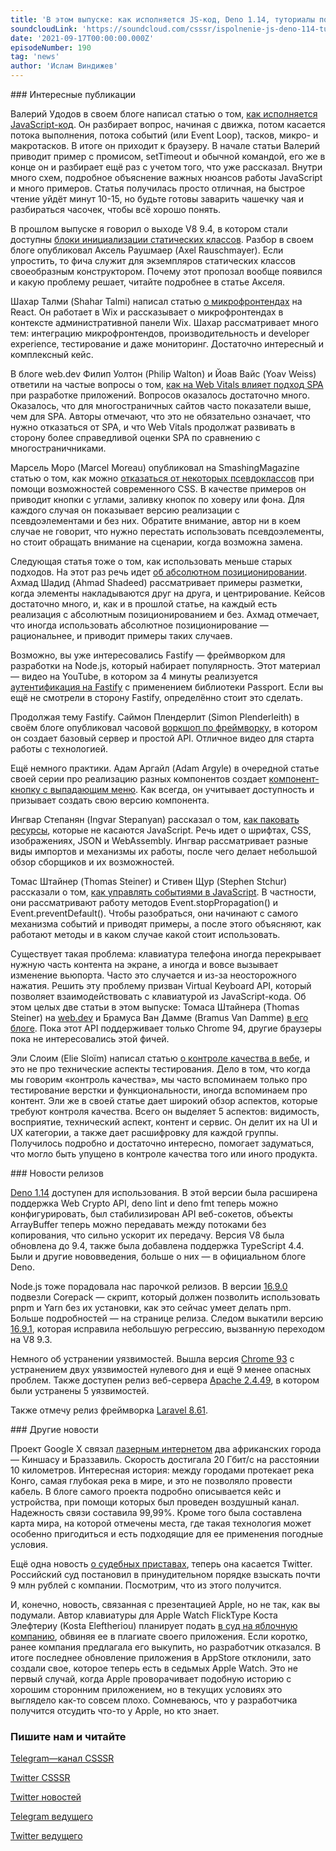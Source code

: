 ```yaml
---
title: 'В этом выпуске: как исполняется JS-код, Deno 1.14, туториалы по Fastly, как избавиться от старых подходов при помощи современного CSS, Virtual Keyboard API, лазерный интернет в Африке от Google.'
soundcloudLink: 'https://soundcloud.com/csssr/ispolnenie-js-deno-114-tutorialy-po-fastify-virtual-keyboard-api-lazernyy-internet-v-afrike'
date: '2021-09-17T00:00:00.000Z'
episodeNumber: 190
tag: 'news'
author: 'Ислам Виндижев'
---
```


<ParagraphWithImage imageName="manWithLaptop">
  ### Интересные публикации

Валерий Удодов в своем блоге написал статью о том, [как исполняется JavaScript-код](https://valerii-udodov.com/posts/run-javascript-run/). Он разбирает вопрос, начиная с движка, потом касается потока выполнения, потока событий (или Event Loop), тасков, микро- и макротасков. В итоге он приходит к браузеру. В начале статьи Валерий приводит пример с промисом, setTimeout и обычной командой, его же в конце он и разбирает ещё раз с учетом того, что уже рассказал. Внутри много схем, подробное объяснение важных нюансов работы JavaScript и много примеров. Статья получилась просто отличная, на быстрое чтение уйдёт минут 10-15, но будьте готовы заварить чашечку чая и разбираться часочек, чтобы всё хорошо понять.
</ParagraphWithImage>

В прошлом выпуске я говорил о выходе V8 9.4, в котором стали доступны [блоки инициализации статических классов](https://2ality.com/2021/09/class-static-block.html). Разбор в своем блоге опубликовал Аксель Раушмаер (Axel Rauschmayer). Если упростить, то фича служит для экземпляров статических классов своеобразным конструктором. Почему этот пропозал вообще появился и какую проблему решает, читайте подробнее в статье Акселя.

Шахар Талми (Shahar Talmi) написал статью [о микрофронтендах](https://indepth.dev/posts/1477/taking-micro-frontends-to-the-next-level) на React. Он работает в Wix и рассказывает о микрофронтендах в контексте административной панели Wix. Шахар рассматривает много тем: интеграцию микрофронтендов, производительность и developer experience, тестирование и даже мониторинг. Достаточно интересный и комплексный кейс.

В блоге web.dev Филип Уолтон (Philip Walton) и Йоав Вайс (Yoav Weiss) ответили на частые вопросы о том, [как на Web Vitals влияет подход SPA](https://web.dev/vitals-spa-faq/) при разработке приложений. Вопросов оказалось достаточно много. Оказалось, что для многостраничных сайтов часто показатели выше, чем для SPA. Авторы отмечают, что это не обязательно означает, что нужно отказаться от SPA, и что Web Vitals продолжат развивать в сторону более справедливой оценки SPA по сравнению с многостраничниками.

Марсель Моро (Marcel Moreau) опубликовал на SmashingMagazine статью о том, как можно [отказаться от некоторых псевдоклассов](https://www.smashingmagazine.com/2021/09/reducing-need-pseudo-elements/) при помощи возможностей современного CSS. В качестве примеров он приводит кнопки с углами, заливку кнопок по ховеру или фона. Для каждого случая он показывает версию реализации с псевдоэлементами и без них. Обратите внимание, автор ни в коем случае не говорит, что нужно перестать использовать псевдоэлементы, но стоит обращать внимание на сценарии, когда возможна замена.

Следующая статья тоже о том, как использовать меньше старых подходов. На этот раз речь идет [об абсолютном позиционировании](https://ishadeed.com/article/less-absolute-positioning-modern-css/). Ахмад Шадид (Ahmad Shadeed) рассматривает примеры разметки, когда элементы накладываются друг на друга, и центрирование. Кейсов достаточно много, и, как и в прошлой статье, на каждый есть реализация с абсолютным позиционированием и без. Ахмад отмечает, что иногда использовать абсолютное позиционирование — рациональнее, и приводит примеры таких случаев.

Возможно, вы уже интересовались Fastify — фреймворком для разработки на Node.js, который набирает популярность. Этот материал — видео на YouTube, в котором за 4 минуты реализуется [аутентификация на Fastify](https://www.youtube.com/watch?v=YxiWBFQUwCQ) с применением библиотеки Passport. Если вы ещё не смотрели в сторону Fastify, определённо стоит это сделать.

Продолжая тему Fastify. Саймон Плендерлит (Simon Plenderleith) в своём блоге опубликовал часовой [воркшоп по фреймворку](https://simonplend.com/workshop-recording-get-started-with-fastify/), в котором он создает базовый сервер и простой API. Отличное видео для старта работы с технологией.

Ещё немного практики. Адам Аргайл (Adam Argyle) в очередной статье своей серии про реализацию разных компонентов создает [компонент-кнопку с выпадающим меню](https://web.dev/building-a-split-button-component/). Как всегда, он учитывает доступность и призывает создать свою версию компонента.

Ингвар Степанян (Ingvar Stepanyan) рассказал о том, [как паковать ресурсы](https://web.dev/bundling-non-js-resources/), которые не касаются JavaScript. Речь идет о шрифтах, CSS, изображениях, JSON и WebAssembly. Ингвар рассматривает разные виды импортов и механизмы их работы, после чего делает небольшой обзор сборщиков и их возможностей.

Томас Штайнер (Thomas Steiner) и Стивен Щур (Stephen Stchur) рассказали о том, [как управлять событиями в JavaScript](https://web.dev/eventing-deepdive/). В частности, они рассматривают работу методов Event.stopPropagation() и Event.preventDefault(). Чтобы разобраться, они начинают с самого механизма событий и приводят примеры, а после этого объясняют, как работают методы и в каком случае какой стоит использовать.

Существует такая проблема: клавиатура телефона иногда перекрывает нужную часть контента на экране, а иногда и вовсе вызывает изменение вьюпорта. Часто это случается и из-за неосторожного нажатия. Решить эту проблему призван Virtual Keyboard API, который позволяет взаимодействовать с клавиатурой из JavaScript-кода. Об этом целых две статьи в этом выпуске: Томаса Штайнера (Thomas Steiner) на [web.dev](https://web.dev/virtualkeyboard/) и Брамуса Ван Дамме (Bramus Van Damme) [в его блоге](https://www.bram.us/2021/09/13/prevent-items-from-being-hidden-underneath-the-virtual-keyboard-by-means-of-the-virtualkeyboard-api/). Пока этот API поддерживает только Chrome 94, другие браузеры пока не интересовались этой фичей.

Эли Слоим (Elie Sloïm) написал статью [о контроле качества в вебе](https://www.smashingmagazine.com/2021/09/journey-into-web-quality-assurance/), и это не про технические аспекты тестирования. Дело в том, что когда мы говорим «контроль качества», мы часто вспоминаем только про тестирование верстки и функциональности, иногда вспоминаем про контент. Эли же в своей статье дает широкий обзор аспектов, которые требуют контроля качества. Всего он выделяет 5 аспектов: видимость, восприятие, технический аспект, контент и сервис. Он делит их на UI и UX категории, а также дает расшифровку для каждой группы. Получилось подробно и достаточно интересно, помогает задуматься, что могло быть упущено в контроле качества того или иного продукта.

<ParagraphWithImage imageName="laptopNews" >
  ### Новости релизов

[Deno 1.14](https://deno.com/blog/v1.14) доступен для использования. В этой версии была расширена поддержка Web Crypto API, deno lint и deno fmt теперь можно конфигурировать, был стабилизирован API веб-сокетов, объекты ArrayBuffer теперь можно передавать между потоками без копирования, что сильно ускорит их передачу. Версия V8 была обновлена до 9.4, также была добавлена поддержка TypeScript 4.4. Были и другие нововведения, больше о них — в официальном блоге Deno.
</ParagraphWithImage>

Node.js тоже порадовала нас парочкой релизов. В версии [16.9.0](https://nodejs.org/en/blog/release/v16.9.0/) подвезли Corepack — скрипт, который должен позволить использовать pnpm и Yarn без их установки, как это сейчас умеет делать npm. Больше подробностей — на странице релиза. Следом выкатили версию [16.9.1](https://nodejs.org/en/blog/release/v16.9.1/), которая исправила небольшую регрессию, вызванную переходом на V8 9.3.

Немного об устранении уязвимостей. Вышла версия [Chrome 93](https://chromereleases.googleblog.com/2021/09/stable-channel-update-for-desktop.html) с устранением двух уязвимостей нулевого дня и ещё 9 менее опасных проблем. Также доступен релиз веб-сервера [Apache 2.4.49](https://www.mail-archive.com/announce@httpd.apache.org/msg00161.html), в котором были устранены 5 уязвимостей.

Также отмечу релиз фреймворка [Laravel 8.61](https://laravel-news.com/laravel-8-61-0).

<ParagraphWithImage imageName="laptopNews" >
  ### Другие новости

Проект Google X связал [лазерным интернетом](https://x.company/blog/posts/taara-beaming-broadband-across-congo/) два африканских города — Киншасу и Браззавиль. Скорость достигала 20 Гбит/с на расстоянии 10 километров. Интересная история: между городами протекает река Конго, самая глубокая река в мире, и это не позволяло провести кабель. В блоге самого проекта подробно описывается кейс и устройства, при помощи которых был проведен воздушный канал. Надежность связи составила 99,99%. Кроме того была составлена карта мира, на которой отмечены места, где такая технология может особенно пригодиться и есть подходящие для ее применения погодные условия.
</ParagraphWithImage>

Ещё одна новость [о судебных приставах](https://vc.ru/legal/294404-sudebnye-pristavy-prinuditelno-vzyshchut-s-twitter-8-9-mln-rubley-socset-ne-vyplatila-ni-odnogo-shtrafa-v-rossii-za-god), теперь она касается Twitter. Российский суд постановил в принудительном порядке взыскать почти 9 млн рублей с компании. Посмотрим, что из этого получится.

И, конечно, новость, связанная с презентацией Apple, но не так, как вы подумали. Автор клавиатуры для Apple Watch FlickType Коста Элефтериу (Kosta Eleftheriou) планирует подать [в суд на яблочную компанию](https://vc.ru/tech/294021-apple-pered-anonsom-polnoformatnoy-klaviatury-dlya-watch-series-7-zablokirovala-storonniy-analog), обвиняя ее в плагиате своего приложения. Если коротко, ранее компания предлагала его выкупить, но разработчик отказался. В итоге последнее обновление приложения в AppStore отклонили, зато создали свое, которое теперь есть в седьмых Apple Watch. Это не первый случай, когда Apple проворачивает подобную историю с хорошим сторонним приложением, но в текущих условиях это выглядело как-то совсем плохо. Сомневаюсь, что у разработчика получится отсудить что-то у Apple, но кто знает.

  ### Пишите нам и читайте
  [Telegram—канал CSSSR](https://t.me/csssr)

  [Twitter CSSSR](https://twitter.com/csssr_dev)

  [Twitter новостей](https://twitter.com/csssr_news)

  [Telegram ведущего](https://t.me/Vindizh)

  [Twitter ведущего](https://twitter.com/Vindizh)
